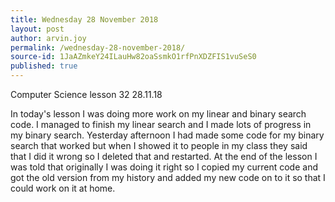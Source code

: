 ```yaml
---
title: Wednesday 28 November 2018
layout: post
author: arvin.joy
permalink: /wednesday-28-november-2018/
source-id: 1JaAZmkeY24ILauHw82oaSsmkO1rfPnXDZFIS1vuSeS0
published: true
---
```

Computer Science lesson 32                                            28.11.18

In today's lesson I was doing more work on my linear and binary search code. I managed to finish my linear search and I made lots of progress in my binary search. Yesterday afternoon I had made some code for my binary search that worked but when I showed it to people in my class they said that I did it wrong so I deleted that and restarted. At the end of the lesson I was told that originally I was doing it right so I copied my current code and got the old version from my history and added my new code on to it so that I could work on it at home.

